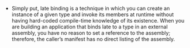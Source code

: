 - Simply put, late binding is a technique in which you can create an instance of a given type and invoke its members at runtime without having hard-coded compile-time knowledge of its existence. When you are building an application that binds late to a type in an external assembly, you have no reason to set a reference to the assembly; therefore, the caller’s manifest has no direct listing of the assembly.